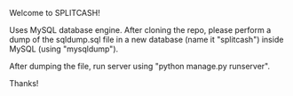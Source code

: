 Welcome to SPLITCASH!

Uses MySQL database engine. After cloning the repo, please perform a dump of the sqldump.sql file in a new database (name it "splitcash") inside MySQL (using "mysqldump").

After dumping the file, run server using "python manage.py runserver".

Thanks!
